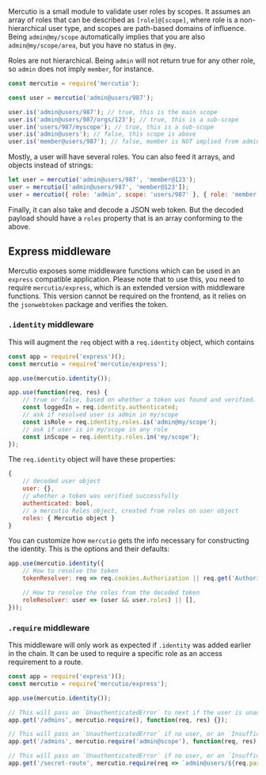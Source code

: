 Mercutio is a small module to validate user roles by scopes. It assumes an array of roles that can be described as `[role]@[scope]`, where role is a non-hierarchical user type, and scopes are path-based domains of influence. Being `admin@my/scope` automatically implies that you are also `admin@my/scope/area`, but you have no status in `@my`.

Roles are not hierarchical. Being `admin` will not return true for any other role, so `admin` does not imply `member`, for instance.

```javascript
const mercutio = require('mercutio');

const user = mercutio('admin@users/987');

user.is('admin@users/987'); // true, this is the main scope
user.is('admin@users/987/orgs/123'); // true, this is a sub-scope
user.in('users/987/myscope'); // true, this is a sub-scope
user.is('admin@users'); // false, this scope is above
user.is('member@users/987'); // false, member is NOT implied from admin
```

Mostly, a user will have several roles. You can also feed it arrays, and objects instead of
strings:

```javascript
let user = mercutio('admin@users/987', 'member@123');
user = mercutio(['admin@users/987', 'member@123']);
user = mercutio({ role: 'admin', scope: 'users/987' }, { role: 'member', scope: 'my/scope' });
```

Finally, it can also take and decode a JSON web token. But the decoded payload should have a `roles` property that is an array conforming to the above.

## Express middleware

Mercutio exposes some middleware functions which can be used in an `express` compatible application. Please note that to use this, you need to require `mercutio/express`, which is an extended version with middleware functions. This version cannot be required on the frontend, as it relies on the `jsonwebtoken` package and verifies the token.

### `.identity` middleware

This will augment the `req` object with a `req.identity` object, which contains

```javascript
const app = require('express')();
const mercutio = require('mercutio/express');

app.use(mercutio.identity());

app.use(function(req, res) {
	// true or false, based on whether a token was found and verified.
	const loggedIn = req.identity.authenticated;
	// ask if resolved user is admin in my/scope
	const isRole = req.identity.roles.is('admin@my/scope');
	// ask if user is in my/scope in any role
	const inScope = req.identity.roles.in('my/scope');
});
```

The `req.identity` object will have these properties:

```javascript
{
	// decoded user object
	user: {},
	// whether a token was verified successfully
	authenticated: bool,
	// a mercutio Roles object, created from roles on user object
	roles: { Mercutio object }
}
```

You can customize how `mercutio` gets the info necessary for constructing the identity. This is the options and their defaults:

```javascript
app.use(mercutio.identity({
	// How to resolve the token
	tokenResolver: req => req.cookies.Authorization || req.get('Authorization') || null,

	// How to resolve the roles from the decoded token
	roleResolver: user => (user && user.roles) || [],
}));
```

### `.require` middleware

This middleware will only work as expected if `.identity` was added earlier in the chain. It can be used to require a specific role as an access requirement to a route.


```javascript
const app = require('express')();
const mercutio = require('mercutio/express');

app.use(mercutio.identity());

// This will pass an `UnauthenticatedError` to next if the user is unauthenticated.
app.get('/admins', mercutio.require(), function(req, res) {});

// This will pass an `UnauthenticatedError` if no user, or an `InsufficientPermissionsError` if wrong role.
app.get('/admins', mercutio.require('admin@scope'), function(req, res) {});

// This will pass an `UnauthenticatedError` if no user, or an `InsufficientPermissionsError` if wrong role.
app.get('/secret-route', mercutio.require(req => `admin@users/${req.params.id}`), function(req, res) {});
```
